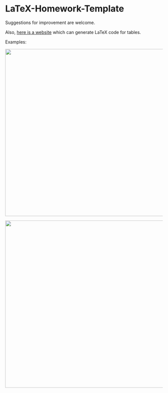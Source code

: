 # LaTeX-Homework-Template

Suggestions for improvement are welcome.

Also, [here is a website](https://www.tablesgenerator.com) which can generate LaTeX code for tables.

Examples:

<a href="#"><img src="https://user-images.githubusercontent.com/6864298/39895525-9e095420-5478-11e8-85bc-afe16e5e1ea1.png" width="535"/></a>

<a href="#"><img src="https://user-images.githubusercontent.com/6864298/39895526-9e1d838c-5478-11e8-9486-ef6e12f66cbf.png" width="535" /></a>